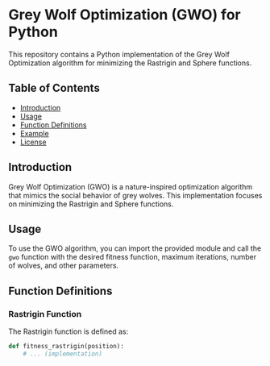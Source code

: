 # Grey Wolf Optimization (GWO) for Python

This repository contains a Python implementation of the Grey Wolf Optimization algorithm for minimizing the Rastrigin and Sphere functions.

## Table of Contents

- [Introduction](#introduction)
- [Usage](#usage)
- [Function Definitions](#function-definitions)
- [Example](#example)
- [License](#license)

## Introduction

Grey Wolf Optimization (GWO) is a nature-inspired optimization algorithm that mimics the social behavior of grey wolves. This implementation focuses on minimizing the Rastrigin and Sphere functions.

## Usage

To use the GWO algorithm, you can import the provided module and call the `gwo` function with the desired fitness function, maximum iterations, number of wolves, and other parameters.

## Function Definitions

### Rastrigin Function

The Rastrigin function is defined as:

```python
def fitness_rastrigin(position):
    # ... (implementation)
